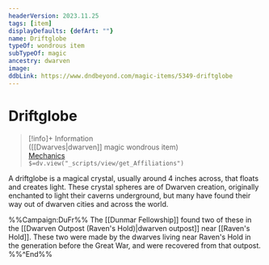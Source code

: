```yaml
---
headerVersion: 2023.11.25
tags: [item]
displayDefaults: {defArt: ""}
name: Driftglobe
typeOf: wondrous item
subTypeOf: magic
ancestry: dwarven
image: 
ddbLink: https://www.dndbeyond.com/magic-items/5349-driftglobe
---
```

# Driftglobe
>[!info]+ Information  
> ([[Dwarves|dwarven]] magic wondrous item)  
> [Mechanics](https://www.dndbeyond.com/magic-items/5349-driftglobe)  
> `$=dv.view("_scripts/view/get_Affiliations")`

A driftglobe is a magical crystal, usually around 4 inches across, that floats and creates light. These crystal spheres are of Dwarven creation, originally enchanted to light their caverns underground, but many have found their way out of dwarven cities and across the world. 

%%Campaign:DuFr%%
The [[Dunmar Fellowship]] found two of these in the [[Dwarven Outpost (Raven's Hold)|dwarven outpost]] near [[Raven's Hold]]. These two were made by the dwarves living near Raven's Hold in the generation before the Great War, and were recovered from that outpost.
%%^End%%